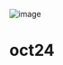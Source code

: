 ![image](https://github.com/SyedHuzaifa98/oct24/assets/50304066/4daa4045-05d0-4b57-9de1-8206e5f8e1c0)
# oct24
